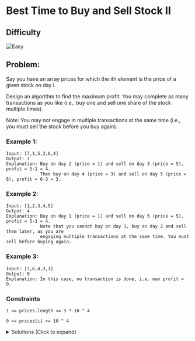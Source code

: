 # Best Time to Buy and Sell Stock II

## Difficulty

![Easy](https://img.shields.io/badge/easy-5cb85c?style=for-the-badge&logoColor=white)

## Problem:

Say you have an array prices for which the ith element is the price of a given stock on day i.

Design an algorithm to find the maximum profit. You may complete as many transactions as you like (i.e., buy one and sell one share of the stock multiple times).

Note: You may not engage in multiple transactions at the same time (i.e., you must sell the stock before you buy again).

### Example 1:

```
Input: [7,1,5,3,6,4]
Output: 7
Explanation: Buy on day 2 (price = 1) and sell on day 3 (price = 5), profit = 5-1 = 4.
             Then buy on day 4 (price = 3) and sell on day 5 (price = 6), profit = 6-3 = 3.
```

### Example 2:

```
Input: [1,2,3,4,5]
Output: 4
Explanation: Buy on day 1 (price = 1) and sell on day 5 (price = 5), profit = 5-1 = 4.
             Note that you cannot buy on day 1, buy on day 2 and sell them later, as you are
             engaging multiple transactions at the same time. You must sell before buying again.
```

### Example 3:

```
Input: [7,6,4,3,1]
Output: 0
Explanation: In this case, no transaction is done, i.e. max profit = 0.
```

### Constraints

`1 <= prices.length <= 3 * 10 ^ 4`

`0 <= prices[i] <= 10 ^ 4`

<details>
  <summary>Solutions (Click to expand)</summary>

### Explanation

#### Greedy Buy and Sell

For this algorithm we want to be as greedy as possible. Since we are not limited to the number of trades we can make, we will buy every day we know that the stock price will go up the very next day. Then, when the next day comes around, sell for profit immediately to secure profits.

We can do this by, starting at the second day, take the difference between the current day and the last day. If the difference is positive, then we know buying on the previous day would give us a profit. We can add the profit to a running total.

```
profit = 0
[1,2,3,4,5]
 ^

profit = 1
[1,2,3,4,5] // difference between day 2 and day 1 is 1
 ^ ^

profit = 2
[1,2,3,4,5] // difference between day 3 and day 2 is 1
   ^ ^

profit = 3
[1,2,3,4,5] // difference between day 4 and day 3 is 1
     ^ ^

profit = 4
[1,2,3,4,5] // difference between day 5 and day 4 is 1
       ^ ^
```

#### Proof

Making frequent **profitable** greedy trades over a period of time is equally or more profitable than holding a single trade over the same period of time

Equally profitable:

```
// frequent trades

[1    2    3    4    5]
 b   s,b  s,b  s,b   s
      +1   +1   +1   +1 = 4

// one trade

[1    2    3    4    5]
 b                   s
                     +4 = 4
```

more profitable:

```
// frequent trades

[2    1    3    4    5]
      b   s,b  s,b   s
          +2   +1   +1 = 4

// one trade

[2    1    3    4    5]
 b                   s
                     +3 = 3
```

- [JavaScript](./best-time-to-buy-and-sell-stock-ii.js)
- [TypeScript](./best-time-to-buy-and-sell-stock-ii.ts)
- [Java](./best-time-to-buy-and-sell-stock-ii.java)
- [Go](./best-time-to-buy-and-sell-stock-ii.go)
</details>
